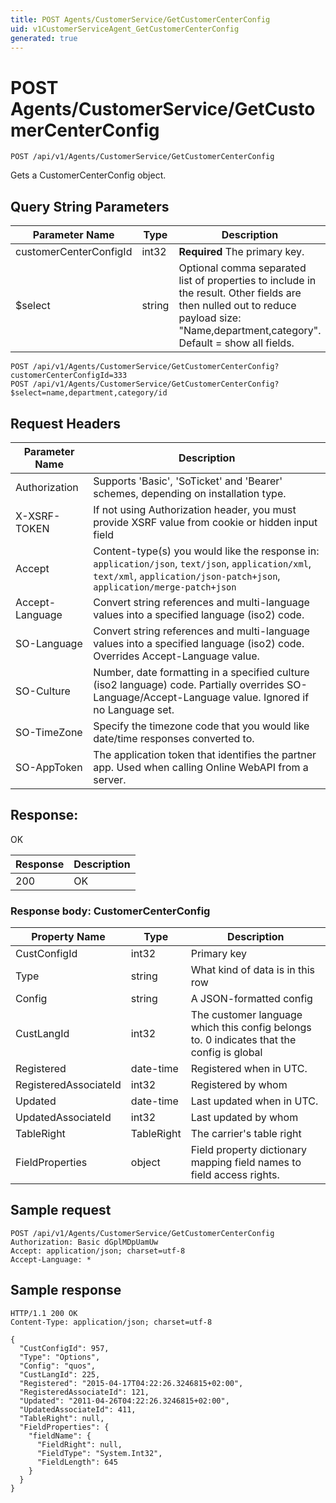 ```yaml
---
title: POST Agents/CustomerService/GetCustomerCenterConfig
uid: v1CustomerServiceAgent_GetCustomerCenterConfig
generated: true
---
```


# POST Agents/CustomerService/GetCustomerCenterConfig

```http
POST /api/v1/Agents/CustomerService/GetCustomerCenterConfig
```

Gets a CustomerCenterConfig object.







## Query String Parameters

| Parameter Name | Type |  Description |
|----------------|------|--------------|
| customerCenterConfigId | int32 | **Required** The primary key. |
| $select | string |  Optional comma separated list of properties to include in the result. Other fields are then nulled out to reduce payload size: "Name,department,category". Default = show all fields. |

```http
POST /api/v1/Agents/CustomerService/GetCustomerCenterConfig?customerCenterConfigId=333
POST /api/v1/Agents/CustomerService/GetCustomerCenterConfig?$select=name,department,category/id
```


## Request Headers

| Parameter Name | Description |
|----------------|-------------|
| Authorization  | Supports 'Basic', 'SoTicket' and 'Bearer' schemes, depending on installation type. |
| X-XSRF-TOKEN   | If not using Authorization header, you must provide XSRF value from cookie or hidden input field |
| Accept         | Content-type(s) you would like the response in: `application/json`, `text/json`, `application/xml`, `text/xml`, `application/json-patch+json`, `application/merge-patch+json` |
| Accept-Language | Convert string references and multi-language values into a specified language (iso2) code. |
| SO-Language | Convert string references and multi-language values into a specified language (iso2) code. Overrides Accept-Language value. |
| SO-Culture | Number, date formatting in a specified culture (iso2 language) code. Partially overrides SO-Language/Accept-Language value. Ignored if no Language set. |
| SO-TimeZone | Specify the timezone code that you would like date/time responses converted to. |
| SO-AppToken | The application token that identifies the partner app. Used when calling Online WebAPI from a server. |


## Response:

OK

| Response | Description |
|----------------|-------------|
| 200 | OK |

### Response body: CustomerCenterConfig

| Property Name | Type |  Description |
|----------------|------|--------------|
| CustConfigId | int32 | Primary key |
| Type | string | What kind of data is in this row |
| Config | string | A JSON-formatted config |
| CustLangId | int32 | The customer language which this config belongs to. 0 indicates that the config is global |
| Registered | date-time | Registered when  in UTC. |
| RegisteredAssociateId | int32 | Registered by whom |
| Updated | date-time | Last updated when  in UTC. |
| UpdatedAssociateId | int32 | Last updated by whom |
| TableRight | TableRight | The carrier's table right |
| FieldProperties | object | Field property dictionary mapping field names to field access rights. |

## Sample request

```http!
POST /api/v1/Agents/CustomerService/GetCustomerCenterConfig
Authorization: Basic dGplMDpUamUw
Accept: application/json; charset=utf-8
Accept-Language: *
```

## Sample response

```http_
HTTP/1.1 200 OK
Content-Type: application/json; charset=utf-8

{
  "CustConfigId": 957,
  "Type": "Options",
  "Config": "quos",
  "CustLangId": 225,
  "Registered": "2015-04-17T04:22:26.3246815+02:00",
  "RegisteredAssociateId": 121,
  "Updated": "2011-04-26T04:22:26.3246815+02:00",
  "UpdatedAssociateId": 411,
  "TableRight": null,
  "FieldProperties": {
    "fieldName": {
      "FieldRight": null,
      "FieldType": "System.Int32",
      "FieldLength": 645
    }
  }
}
```